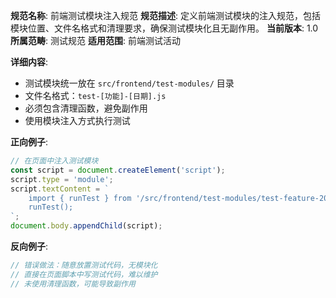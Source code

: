 **规范名称**: 前端测试模块注入规范
**规范描述**: 定义前端测试模块的注入规范，包括模块位置、文件名格式和清理要求，确保测试模块化且无副作用。
**当前版本**: 1.0
**所属范畴**: 测试规范
**适用范围**: 前端测试活动

**详细内容**:
- 测试模块统一放在 `src/frontend/test-modules/` 目录
- 文件名格式：`test-[功能]-[日期].js`
- 必须包含清理函数，避免副作用
- 使用模块注入方式执行测试

**正向例子**:
```javascript
// 在页面中注入测试模块
const script = document.createElement('script');
script.type = 'module';
script.textContent = `
    import { runTest } from '/src/frontend/test-modules/test-feature-20240825.js';
    runTest();
`;
document.body.appendChild(script);
```

**反向例子**:
```javascript
// 错误做法：随意放置测试代码，无模块化
// 直接在页面脚本中写测试代码，难以维护
// 未使用清理函数，可能导致副作用